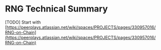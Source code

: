 # RNG Technical Summary

\[TODO\] Start with [https://peerplays.atlassian.net/wiki/spaces/PROJECTS/pages/330957016/RNG-on-Chain](https://peerplays.atlassian.net/wiki/spaces/PROJECTS/pages/330957016/RNG-on-Chain)



